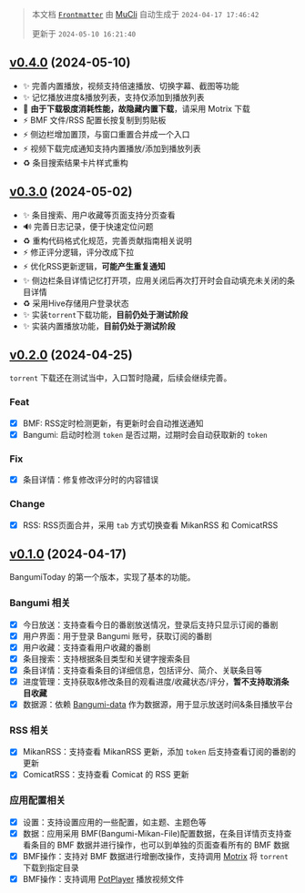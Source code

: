 ﻿---
Author: 目棃
Description: 更新日志
Date: 2024-04-17
Update: 2024-05-10
---

> 本文档 [`Frontmatter`](https://github.com/BTMuli/MuCli#Frontmatter) 由 [MuCli](https://github.com/BTMuli/Mucli) 自动生成于 `2024-04-17 17:46:42`
>
> 更新于 `2024-05-10 16:21:40`

## [v0.4.0](https://github.com/BTMuli/BangumiToday/releases/tag/v0.4.0) (2024-05-10)

- ✨ 完善内置播放，视频支持倍速播放、切换字幕、截图等功能
- ✨ 记忆播放进度&播放列表，支持仅添加到播放列表
- 🧪 **由于下载极度消耗性能，故隐藏内置下载**，请采用 Motrix 下载
- ⚡️ BMF 文件/RSS 配置长按复制到剪贴板
- ⚡️ 侧边栏增加置顶，与窗口重置合并成一个入口
- ⚡️ 视频下载完成通知支持内置播放/添加到播放列表
- ♻️ 条目搜索结果卡片样式重构

## [v0.3.0](https://github.com/BTMuli/BangumiToday/releases/tag/v0.3.0) (2024-05-02)

- ✨ 条目搜索、用户收藏等页面支持分页查看
- 🔊 完善日志记录，便于快速定位问题
- ♻️ 重构代码格式化规范，完善贡献指南相关说明
- ⚡️ 修正评分逻辑，评分改成下拉
- ⚡️ 优化RSS更新逻辑，**可能产生重复通知**
- ✨ 侧边栏条目详情记忆打开项，应用关闭后再次打开时会自动填充未关闭的条目详情
- ♻️ 采用Hive存储用户登录状态
- ✨ 实装`torrent`下载功能，**目前仍处于测试阶段**
- ✨ 实装内置播放功能，**目前仍处于测试阶段**

## [v0.2.0](https://github.com/BTMuli/BangumiToday/releases/tag/v0.2.0) (2024-04-25)

`torrent` 下载还在测试当中，入口暂时隐藏，后续会继续完善。

### Feat

- [x] BMF: RSS定时检测更新，有更新时会自动推送通知
- [x] Bangumi: 启动时检测 `token` 是否过期，过期时会自动获取新的 `token`

### Fix

- [x] 条目详情：修复修改评分时的内容错误

### Change

- [x] RSS: RSS页面合并，采用 `tab` 方式切换查看 MikanRSS 和 ComicatRSS

## [v0.1.0](https://github.com/BTMuli/BangumiToday/releases/tag/v0.1.0) (2024-04-17)

BangumiToday 的第一个版本，实现了基本的功能。

### Bangumi 相关

- [x] 今日放送：支持查看今日的番剧放送情况，登录后支持只显示订阅的番剧
- [x] 用户界面：用于登录 Bangumi 账号，获取订阅的番剧
- [x] 用户收藏：支持查看用户收藏的番剧
- [x] 条目搜索：支持根据条目类型和关键字搜索条目
- [x] 条目详情：支持查看条目的详细信息，包括评分、简介、关联条目等
- [x] 进度管理：支持获取&修改条目的观看进度/收藏状态/评分，**暂不支持取消条目收藏**
- [x] 数据源：依赖 [Bangumi-data](https://github.com/bangumi-data/bangumi-data) 作为数据源，用于显示放送时间&条目播放平台

### RSS 相关

- [x] MikanRSS：支持查看 MikanRSS 更新，添加 `token` 后支持查看订阅的番剧的更新
- [x] ComicatRSS：支持查看 Comicat 的 RSS 更新

### 应用配置相关

- [x] 设置：支持设置应用的一些配置，如主题、主题色等
- [x] 数据：应用采用 BMF(Bangumi-Mikan-File)配置数据，在条目详情页支持查看条目的 BMF 数据并进行操作，也可以到单独的页面查看所有的 BMF 数据
- [x] BMF操作：支持对 BMF 数据进行增删改操作，支持调用 [Motrix](https://github.com/agalwood/Motrix) 将 `torrent` 下载到指定目录
- [x] BMF操作：支持调用 [PotPlayer](https://potplayer.daum.net/) 播放视频文件
